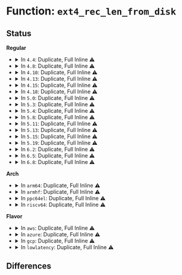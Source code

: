 # Function: <code>ext4_rec_len_from_disk</code>

## Status
<b>Regular</b>
<ul>
<li>
<details>
<summary>In <code>4.4</code>: Duplicate, Full Inline ⚠️</summary>

**Collision:** Static Duplication

**Inline:** Full

**Transformation:** False

**Instances:**

```
In fs/ext4/dir.c (ffffffff81290ee0)
Location: fs/ext4/ext4.h:1906
Inline: True
Inline callers:
  - fs/ext4/dir.c:ext4_readdir
```
```
In fs/ext4/namei.c (ffffffff812a4c95)
Location: fs/ext4/ext4.h:1906
Inline: True
Inline callers:
  - fs/ext4/namei.c:ext4_find_dest_de
```
```
In fs/ext4/inline.c (ffffffff812e1ca1)
Location: fs/ext4/ext4.h:1906
Inline: True
Inline callers:
  - fs/ext4/inline.c:ext4_read_inline_dir
```
</details>
</li>
<li>
<details>
<summary>In <code>4.8</code>: Duplicate, Full Inline ⚠️</summary>

**Collision:** Static Duplication

**Inline:** Full

**Transformation:** False

**Instances:**

```
In fs/ext4/dir.c (ffffffff812be458)
Location: fs/ext4/ext4.h:1980
Inline: True
Inline callers:
  - fs/ext4/dir.c:ext4_readdir
```
```
In fs/ext4/namei.c (ffffffff812d5856)
Location: fs/ext4/ext4.h:1980
Inline: True
Inline callers:
  - fs/ext4/namei.c:ext4_generic_delete_entry
  - fs/ext4/namei.c:ext4_generic_delete_entry
  - fs/ext4/namei.c:ext4_find_dest_de
```
```
In fs/ext4/inline.c (ffffffff813123ca)
Location: fs/ext4/ext4.h:1980
Inline: True
Inline callers:
  - fs/ext4/inline.c:empty_inline_dir
  - fs/ext4/inline.c:ext4_read_inline_dir
  - fs/ext4/inline.c:htree_inlinedir_to_tree
```
</details>
</li>
<li>
<details>
<summary>In <code>4.10</code>: Duplicate, Full Inline ⚠️</summary>

**Collision:** Static Duplication

**Inline:** Full

**Transformation:** False

**Instances:**

```
In fs/ext4/dir.c (ffffffff812d3aaf)
Location: fs/ext4/ext4.h:1965
Inline: True
Inline callers:
  - fs/ext4/dir.c:ext4_readdir
```
```
In fs/ext4/namei.c (ffffffff812eb556)
Location: fs/ext4/ext4.h:1965
Inline: True
Inline callers:
  - fs/ext4/namei.c:ext4_generic_delete_entry
  - fs/ext4/namei.c:ext4_generic_delete_entry
  - fs/ext4/namei.c:ext4_find_dest_de
```
```
In fs/ext4/inline.c (ffffffff8132832a)
Location: fs/ext4/ext4.h:1965
Inline: True
Inline callers:
  - fs/ext4/inline.c:empty_inline_dir
  - fs/ext4/inline.c:ext4_read_inline_dir
  - fs/ext4/inline.c:htree_inlinedir_to_tree
```
</details>
</li>
<li>
<details>
<summary>In <code>4.13</code>: Duplicate, Full Inline ⚠️</summary>

**Collision:** Static Duplication

**Inline:** Full

**Transformation:** False

**Instances:**

```
In fs/ext4/dir.c (ffffffff812e5481)
Location: fs/ext4/ext4.h:1984
Inline: True
Inline callers:
  - fs/ext4/dir.c:ext4_readdir
```
```
In fs/ext4/inline.c (ffffffff812fc261)
Location: fs/ext4/ext4.h:1984
Inline: True
Inline callers:
  - fs/ext4/inline.c:empty_inline_dir
  - fs/ext4/inline.c:ext4_read_inline_dir
  - fs/ext4/inline.c:htree_inlinedir_to_tree
```
```
In fs/ext4/namei.c (ffffffff813191f3)
Location: fs/ext4/ext4.h:1984
Inline: True
Inline callers:
  - fs/ext4/namei.c:ext4_find_dest_de
```
</details>
</li>
<li>
<details>
<summary>In <code>4.15</code>: Duplicate, Full Inline ⚠️</summary>

**Collision:** Static Duplication

**Inline:** Full

**Transformation:** False

**Instances:**

```
In fs/ext4/dir.c (ffffffff81309ea4)
Location: fs/ext4/ext4.h:1944
Inline: True
Inline callers:
  - fs/ext4/dir.c:ext4_readdir
```
```
In fs/ext4/inline.c (ffffffff813209b1)
Location: fs/ext4/ext4.h:1944
Inline: True
Inline callers:
  - fs/ext4/inline.c:empty_inline_dir
  - fs/ext4/inline.c:ext4_read_inline_dir
  - fs/ext4/inline.c:htree_inlinedir_to_tree
```
```
In fs/ext4/namei.c (ffffffff8133d933)
Location: fs/ext4/ext4.h:1944
Inline: True
Inline callers:
  - fs/ext4/namei.c:ext4_find_dest_de
```
</details>
</li>
<li>
<details>
<summary>In <code>4.18</code>: Duplicate, Full Inline ⚠️</summary>

**Collision:** Static Duplication

**Inline:** Full

**Transformation:** False

**Instances:**

```
In fs/ext4/dir.c (ffffffff813387ac)
Location: fs/ext4/ext4.h:1947
Inline: True
Inline callers:
  - fs/ext4/dir.c:ext4_check_all_de
  - fs/ext4/dir.c:ext4_readdir
  - fs/ext4/dir.c:ext4_readdir
```
```
In fs/ext4/inline.c (ffffffff8134eb09)
Location: fs/ext4/ext4.h:1947
Inline: True
Inline callers:
  - fs/ext4/inline.c:empty_inline_dir
  - fs/ext4/inline.c:ext4_read_inline_dir
  - fs/ext4/inline.c:htree_inlinedir_to_tree
```
```
In fs/ext4/namei.c (ffffffff8136e012)
Location: fs/ext4/ext4.h:1947
Inline: True
Inline callers:
  - fs/ext4/namei.c:ext4_empty_dir
  - fs/ext4/namei.c:ext4_empty_dir
  - fs/ext4/namei.c:ext4_empty_dir
  - fs/ext4/namei.c:ext4_generic_delete_entry
  - fs/ext4/namei.c:ext4_generic_delete_entry
  - fs/ext4/namei.c:ext4_generic_delete_entry
  - fs/ext4/namei.c:ext4_find_dest_de
  - fs/ext4/namei.c:ext4_search_dir
```
</details>
</li>
<li>
<details>
<summary>In <code>5.0</code>: Duplicate, Full Inline ⚠️</summary>

**Collision:** Static Duplication

**Inline:** Full

**Transformation:** False

**Instances:**

```
In fs/ext4/dir.c (ffffffff8134fa5c)
Location: fs/ext4/ext4.h:1960
Inline: True
Inline callers:
  - fs/ext4/dir.c:ext4_check_all_de
  - fs/ext4/dir.c:ext4_readdir
  - fs/ext4/dir.c:ext4_readdir
```
```
In fs/ext4/inline.c (ffffffff81366c89)
Location: fs/ext4/ext4.h:1960
Inline: True
Inline callers:
  - fs/ext4/inline.c:empty_inline_dir
  - fs/ext4/inline.c:ext4_read_inline_dir
  - fs/ext4/inline.c:htree_inlinedir_to_tree
```
```
In fs/ext4/namei.c (ffffffff81386492)
Location: fs/ext4/ext4.h:1960
Inline: True
Inline callers:
  - fs/ext4/namei.c:ext4_empty_dir
  - fs/ext4/namei.c:ext4_empty_dir
  - fs/ext4/namei.c:ext4_empty_dir
  - fs/ext4/namei.c:ext4_generic_delete_entry
  - fs/ext4/namei.c:ext4_generic_delete_entry
  - fs/ext4/namei.c:ext4_generic_delete_entry
  - fs/ext4/namei.c:ext4_find_dest_de
  - fs/ext4/namei.c:ext4_search_dir
```
</details>
</li>
<li>
<details>
<summary>In <code>5.3</code>: Duplicate, Full Inline ⚠️</summary>

**Collision:** Static Duplication

**Inline:** Full

**Transformation:** False

**Instances:**

```
In fs/ext4/dir.c (ffffffff813786df)
Location: fs/ext4/ext4.h:1982
Inline: True
Inline callers:
  - fs/ext4/dir.c:ext4_check_all_de
  - fs/ext4/dir.c:ext4_readdir
  - fs/ext4/dir.c:ext4_readdir
```
```
In fs/ext4/inline.c (ffffffff81390042)
Location: fs/ext4/ext4.h:1982
Inline: True
Inline callers:
  - fs/ext4/inline.c:empty_inline_dir
  - fs/ext4/inline.c:ext4_read_inline_dir
  - fs/ext4/inline.c:ext4_inlinedir_to_tree
```
```
In fs/ext4/namei.c (ffffffff813b04e0)
Location: fs/ext4/ext4.h:1982
Inline: True
Inline callers:
  - fs/ext4/namei.c:ext4_empty_dir
  - fs/ext4/namei.c:ext4_empty_dir
  - fs/ext4/namei.c:ext4_empty_dir
  - fs/ext4/namei.c:ext4_generic_delete_entry
  - fs/ext4/namei.c:ext4_generic_delete_entry
  - fs/ext4/namei.c:ext4_generic_delete_entry
  - fs/ext4/namei.c:ext4_find_dest_de
  - fs/ext4/namei.c:ext4_search_dir
```
</details>
</li>
<li>
<details>
<summary>In <code>5.4</code>: Duplicate, Full Inline ⚠️</summary>

**Collision:** Static Duplication

**Inline:** Full

**Transformation:** False

**Instances:**

```
In fs/ext4/dir.c (ffffffff81390a9f)
Location: fs/ext4/ext4.h:2040
Inline: True
Inline callers:
  - fs/ext4/dir.c:ext4_check_all_de
  - fs/ext4/dir.c:ext4_readdir
  - fs/ext4/dir.c:ext4_readdir
```
```
In fs/ext4/inline.c (ffffffff813a8aa2)
Location: fs/ext4/ext4.h:2040
Inline: True
Inline callers:
  - fs/ext4/inline.c:empty_inline_dir
  - fs/ext4/inline.c:ext4_read_inline_dir
  - fs/ext4/inline.c:ext4_inlinedir_to_tree
```
```
In fs/ext4/namei.c (ffffffff813c94bb)
Location: fs/ext4/ext4.h:2040
Inline: True
Inline callers:
  - fs/ext4/namei.c:ext4_empty_dir
  - fs/ext4/namei.c:ext4_empty_dir
  - fs/ext4/namei.c:ext4_empty_dir
  - fs/ext4/namei.c:ext4_generic_delete_entry
  - fs/ext4/namei.c:ext4_generic_delete_entry
  - fs/ext4/namei.c:ext4_generic_delete_entry
  - fs/ext4/namei.c:ext4_find_dest_de
  - fs/ext4/namei.c:ext4_search_dir
```
</details>
</li>
<li>
<details>
<summary>In <code>5.8</code>: Duplicate, Full Inline ⚠️</summary>

**Collision:** Static Duplication

**Inline:** Full

**Transformation:** False

**Instances:**

```
In fs/ext4/dir.c (ffffffff813dc0d7)
Location: fs/ext4/ext4.h:2138
Inline: True
Inline callers:
  - fs/ext4/dir.c:ext4_check_all_de
  - fs/ext4/dir.c:ext4_readdir
  - fs/ext4/dir.c:ext4_readdir
```
```
In fs/ext4/inline.c (ffffffff813f4b49)
Location: fs/ext4/ext4.h:2138
Inline: True
Inline callers:
  - fs/ext4/inline.c:empty_inline_dir
  - fs/ext4/inline.c:ext4_read_inline_dir
  - fs/ext4/inline.c:ext4_inlinedir_to_tree
```
```
In fs/ext4/namei.c (ffffffff81414d5e)
Location: fs/ext4/ext4.h:2138
Inline: True
Inline callers:
  - fs/ext4/namei.c:ext4_empty_dir
  - fs/ext4/namei.c:ext4_empty_dir
  - fs/ext4/namei.c:ext4_empty_dir
  - fs/ext4/namei.c:ext4_generic_delete_entry
  - fs/ext4/namei.c:ext4_generic_delete_entry
  - fs/ext4/namei.c:ext4_generic_delete_entry
  - fs/ext4/namei.c:ext4_find_dest_de
  - fs/ext4/namei.c:ext4_search_dir
```
</details>
</li>
<li>
<details>
<summary>In <code>5.11</code>: Duplicate, Full Inline ⚠️</summary>

**Collision:** Static Duplication

**Inline:** Full

**Transformation:** False

**Instances:**

```
In fs/ext4/dir.c (ffffffff813edb67)
Location: fs/ext4/ext4.h:2263
Inline: True
Inline callers:
  - fs/ext4/dir.c:ext4_check_all_de
  - fs/ext4/dir.c:ext4_readdir
  - fs/ext4/dir.c:ext4_readdir
```
```
In fs/ext4/inline.c (ffffffff814072b9)
Location: fs/ext4/ext4.h:2263
Inline: True
Inline callers:
  - fs/ext4/inline.c:empty_inline_dir
  - fs/ext4/inline.c:ext4_read_inline_dir
  - fs/ext4/inline.c:ext4_inlinedir_to_tree
```
```
In fs/ext4/namei.c (ffffffff814283ae)
Location: fs/ext4/ext4.h:2263
Inline: True
Inline callers:
  - fs/ext4/namei.c:ext4_empty_dir
  - fs/ext4/namei.c:ext4_empty_dir
  - fs/ext4/namei.c:ext4_empty_dir
  - fs/ext4/namei.c:ext4_generic_delete_entry
  - fs/ext4/namei.c:ext4_generic_delete_entry
  - fs/ext4/namei.c:ext4_generic_delete_entry
  - fs/ext4/namei.c:ext4_find_dest_de
  - fs/ext4/namei.c:ext4_search_dir
```
</details>
</li>
<li>
<details>
<summary>In <code>5.13</code>: Duplicate, Full Inline ⚠️</summary>

**Collision:** Static Duplication

**Inline:** Full

**Transformation:** False

**Instances:**

```
In fs/ext4/dir.c (ffffffff813f41cf)
Location: fs/ext4/ext4.h:2313
Inline: True
Inline callers:
  - fs/ext4/dir.c:ext4_check_all_de
  - fs/ext4/dir.c:ext4_readdir
  - fs/ext4/dir.c:ext4_readdir
  - fs/ext4/dir.c:__ext4_check_dir_entry
```
```
In fs/ext4/inline.c (ffffffff8140d729)
Location: fs/ext4/ext4.h:2313
Inline: True
Inline callers:
  - fs/ext4/inline.c:empty_inline_dir
  - fs/ext4/inline.c:ext4_read_inline_dir
  - fs/ext4/inline.c:ext4_inlinedir_to_tree
```
```
In fs/ext4/namei.c (ffffffff8142eeae)
Location: fs/ext4/ext4.h:2313
Inline: True
Inline callers:
  - fs/ext4/namei.c:ext4_empty_dir
  - fs/ext4/namei.c:ext4_empty_dir
  - fs/ext4/namei.c:ext4_empty_dir
  - fs/ext4/namei.c:ext4_generic_delete_entry
  - fs/ext4/namei.c:ext4_generic_delete_entry
  - fs/ext4/namei.c:ext4_generic_delete_entry
  - fs/ext4/namei.c:ext4_find_dest_de
  - fs/ext4/namei.c:ext4_search_dir
```
</details>
</li>
<li>
<details>
<summary>In <code>5.15</code>: Duplicate, Full Inline ⚠️</summary>

**Collision:** Static Duplication

**Inline:** Full

**Transformation:** False

**Instances:**

```
In fs/ext4/dir.c (ffffffff8144630f)
Location: fs/ext4/ext4.h:2383
Inline: True
Inline callers:
  - fs/ext4/dir.c:ext4_check_all_de
  - fs/ext4/dir.c:ext4_readdir
  - fs/ext4/dir.c:ext4_readdir
  - fs/ext4/dir.c:__ext4_check_dir_entry
```
```
In fs/ext4/inline.c (ffffffff814605c4)
Location: fs/ext4/ext4.h:2383
Inline: True
Inline callers:
  - fs/ext4/inline.c:empty_inline_dir
  - fs/ext4/inline.c:ext4_read_inline_dir
  - fs/ext4/inline.c:ext4_inlinedir_to_tree
```
```
In fs/ext4/namei.c (ffffffff8148397e)
Location: fs/ext4/ext4.h:2383
Inline: True
Inline callers:
  - fs/ext4/namei.c:ext4_empty_dir
  - fs/ext4/namei.c:ext4_empty_dir
  - fs/ext4/namei.c:ext4_empty_dir
  - fs/ext4/namei.c:ext4_generic_delete_entry
  - fs/ext4/namei.c:ext4_generic_delete_entry
  - fs/ext4/namei.c:ext4_generic_delete_entry
  - fs/ext4/namei.c:ext4_find_dest_de
  - fs/ext4/namei.c:ext4_search_dir
```
</details>
</li>
<li>
<details>
<summary>In <code>5.19</code>: Duplicate, Full Inline ⚠️</summary>

**Collision:** Static Duplication

**Inline:** Full

**Transformation:** False

**Instances:**

```
In fs/ext4/dir.c (ffffffff814c241c)
Location: fs/ext4/ext4.h:2389
Inline: True
Inline callers:
  - fs/ext4/dir.c:ext4_check_all_de
  - fs/ext4/dir.c:ext4_readdir
  - fs/ext4/dir.c:ext4_readdir
  - fs/ext4/dir.c:__ext4_check_dir_entry
```
```
In fs/ext4/inline.c (ffffffff814def4c)
Location: fs/ext4/ext4.h:2389
Inline: True
Inline callers:
  - fs/ext4/inline.c:empty_inline_dir
  - fs/ext4/inline.c:ext4_read_inline_dir
  - fs/ext4/inline.c:ext4_inlinedir_to_tree
```
```
In fs/ext4/namei.c (ffffffff81506b00)
Location: fs/ext4/ext4.h:2389
Inline: True
Inline callers:
  - fs/ext4/namei.c:ext4_empty_dir
  - fs/ext4/namei.c:ext4_empty_dir
  - fs/ext4/namei.c:ext4_empty_dir
  - fs/ext4/namei.c:ext4_generic_delete_entry
  - fs/ext4/namei.c:ext4_generic_delete_entry
  - fs/ext4/namei.c:ext4_generic_delete_entry
  - fs/ext4/namei.c:ext4_find_dest_de
  - fs/ext4/namei.c:ext4_search_dir
```
</details>
</li>
<li>
<details>
<summary>In <code>6.2</code>: Duplicate, Full Inline ⚠️</summary>

**Collision:** Static Duplication

**Inline:** Full

**Transformation:** False

**Instances:**

```
In fs/ext4/dir.c (ffffffff8155a69c)
Location: fs/ext4/ext4.h:2399
Inline: True
Inline callers:
  - fs/ext4/dir.c:ext4_check_all_de
  - fs/ext4/dir.c:ext4_readdir
  - fs/ext4/dir.c:ext4_readdir
  - fs/ext4/dir.c:__ext4_check_dir_entry
```
```
In fs/ext4/inline.c (ffffffff8157801c)
Location: fs/ext4/ext4.h:2399
Inline: True
Inline callers:
  - fs/ext4/inline.c:empty_inline_dir
  - fs/ext4/inline.c:ext4_read_inline_dir
  - fs/ext4/inline.c:ext4_inlinedir_to_tree
```
```
In fs/ext4/namei.c (ffffffff815a15f0)
Location: fs/ext4/ext4.h:2399
Inline: True
Inline callers:
  - fs/ext4/namei.c:ext4_empty_dir
  - fs/ext4/namei.c:ext4_empty_dir
  - fs/ext4/namei.c:ext4_empty_dir
  - fs/ext4/namei.c:ext4_generic_delete_entry
  - fs/ext4/namei.c:ext4_generic_delete_entry
  - fs/ext4/namei.c:ext4_generic_delete_entry
  - fs/ext4/namei.c:ext4_find_dest_de
  - fs/ext4/namei.c:ext4_search_dir
```
</details>
</li>
<li>
<details>
<summary>In <code>6.5</code>: Duplicate, Full Inline ⚠️</summary>

**Collision:** Static Duplication

**Inline:** Full

**Transformation:** False

**Instances:**

```
In fs/ext4/dir.c (ffffffff81591dd4)
Location: fs/ext4/ext4.h:2393
Inline: True
Inline callers:
  - fs/ext4/dir.c:ext4_readdir
  - fs/ext4/dir.c:ext4_readdir
```
```
In fs/ext4/inline.c (ffffffff815af504)
Location: fs/ext4/ext4.h:2393
Inline: True
Inline callers:
  - fs/ext4/inline.c:empty_inline_dir
  - fs/ext4/inline.c:ext4_read_inline_dir
  - fs/ext4/inline.c:ext4_inlinedir_to_tree
```
```
In fs/ext4/namei.c (ffffffff815d7f70)
Location: fs/ext4/ext4.h:2393
Inline: True
Inline callers:
  - fs/ext4/namei.c:ext4_empty_dir
  - fs/ext4/namei.c:ext4_empty_dir
  - fs/ext4/namei.c:ext4_empty_dir
  - fs/ext4/namei.c:ext4_generic_delete_entry
  - fs/ext4/namei.c:ext4_generic_delete_entry
  - fs/ext4/namei.c:ext4_generic_delete_entry
```
</details>
</li>
<li>
<details>
<summary>In <code>6.8</code>: Duplicate, Full Inline ⚠️</summary>

**Collision:** Static Duplication

**Inline:** Full

**Transformation:** False

**Instances:**

```
In fs/ext4/dir.c (ffffffff815cab44)
Location: fs/ext4/ext4.h:2411
Inline: True
Inline callers:
  - fs/ext4/dir.c:ext4_readdir
  - fs/ext4/dir.c:ext4_readdir
```
```
In fs/ext4/inline.c (ffffffff815e82c4)
Location: fs/ext4/ext4.h:2411
Inline: True
Inline callers:
  - fs/ext4/inline.c:empty_inline_dir
  - fs/ext4/inline.c:ext4_read_inline_dir
  - fs/ext4/inline.c:ext4_inlinedir_to_tree
```
```
In fs/ext4/namei.c (ffffffff816105e0)
Location: fs/ext4/ext4.h:2411
Inline: True
Inline callers:
  - fs/ext4/namei.c:ext4_empty_dir
  - fs/ext4/namei.c:ext4_empty_dir
  - fs/ext4/namei.c:ext4_empty_dir
  - fs/ext4/namei.c:ext4_generic_delete_entry
  - fs/ext4/namei.c:ext4_generic_delete_entry
  - fs/ext4/namei.c:ext4_generic_delete_entry
  - fs/ext4/namei.c:ext4_handle_dirty_dx_node
  - fs/ext4/namei.c:__ext4_read_dirblock
```
</details>
</li>
</ul>
<b>Arch</b>
<ul>
<li>
<details>
<summary>In <code>arm64</code>: Duplicate, Full Inline ⚠️</summary>

**Collision:** Static Duplication

**Inline:** Full

**Transformation:** False

**Instances:**

```
In fs/ext4/dir.c (ffff8000104633f4)
Location: fs/ext4/ext4.h:2040
Inline: True
Inline callers:
  - fs/ext4/dir.c:ext4_check_all_de
  - fs/ext4/dir.c:ext4_readdir
  - fs/ext4/dir.c:ext4_readdir
```
```
In fs/ext4/inline.c (ffff80001047c350)
Location: fs/ext4/ext4.h:2040
Inline: True
Inline callers:
  - fs/ext4/inline.c:empty_inline_dir
  - fs/ext4/inline.c:ext4_read_inline_dir
  - fs/ext4/inline.c:ext4_inlinedir_to_tree
```
```
In fs/ext4/namei.c (ffff8000104a1048)
Location: fs/ext4/ext4.h:2040
Inline: True
Inline callers:
  - fs/ext4/namei.c:ext4_empty_dir
  - fs/ext4/namei.c:ext4_empty_dir
  - fs/ext4/namei.c:ext4_empty_dir
  - fs/ext4/namei.c:ext4_generic_delete_entry
  - fs/ext4/namei.c:ext4_generic_delete_entry
  - fs/ext4/namei.c:ext4_generic_delete_entry
  - fs/ext4/namei.c:ext4_find_dest_de
  - fs/ext4/namei.c:ext4_search_dir
```
</details>
</li>
<li>
<details>
<summary>In <code>armhf</code>: Duplicate, Full Inline ⚠️</summary>

**Collision:** Static Duplication

**Inline:** Full

**Transformation:** False

**Instances:**

```
In fs/ext4/dir.c (c0623b70)
Location: fs/ext4/ext4.h:2040
Inline: True
Inline callers:
  - fs/ext4/dir.c:ext4_check_all_de
  - fs/ext4/dir.c:ext4_readdir
  - fs/ext4/dir.c:ext4_readdir
```
```
In fs/ext4/inline.c (c063dd80)
Location: fs/ext4/ext4.h:2040
Inline: True
Inline callers:
  - fs/ext4/inline.c:empty_inline_dir
  - fs/ext4/inline.c:ext4_read_inline_dir
  - fs/ext4/inline.c:ext4_inlinedir_to_tree
```
```
In fs/ext4/namei.c (c065dedc)
Location: fs/ext4/ext4.h:2040
Inline: True
Inline callers:
  - fs/ext4/namei.c:ext4_rename_dir_prepare
  - fs/ext4/namei.c:ext4_empty_dir
  - fs/ext4/namei.c:ext4_empty_dir
  - fs/ext4/namei.c:ext4_empty_dir
  - fs/ext4/namei.c:ext4_generic_delete_entry
  - fs/ext4/namei.c:ext4_generic_delete_entry
  - fs/ext4/namei.c:ext4_generic_delete_entry
  - fs/ext4/namei.c:ext4_add_entry
  - fs/ext4/namei.c:ext4_add_entry
  - fs/ext4/namei.c:ext4_find_dest_de
  - fs/ext4/namei.c:do_split
  - fs/ext4/namei.c:do_split
  - fs/ext4/namei.c:__ext4_find_entry
  - fs/ext4/namei.c:ext4_search_dir
  - fs/ext4/namei.c:ext4_htree_fill_tree
  - fs/ext4/namei.c:htree_dirblock_to_tree
  - fs/ext4/namei.c:__ext4_read_dirblock
```
</details>
</li>
<li>
<details>
<summary>In <code>ppc64el</code>: Duplicate, Full Inline ⚠️</summary>

**Collision:** Static Duplication

**Inline:** Full

**Transformation:** False

**Instances:**

```
In fs/ext4/dir.c (c000000000580454)
Location: fs/ext4/ext4.h:2040
Inline: True
Inline callers:
  - fs/ext4/dir.c:ext4_check_all_de
  - fs/ext4/dir.c:ext4_readdir
  - fs/ext4/dir.c:ext4_readdir
  - fs/ext4/dir.c:ext4_readdir
  - fs/ext4/dir.c:__ext4_check_dir_entry
```
```
In fs/ext4/inline.c (c00000000059fc58)
Location: fs/ext4/ext4.h:2040
Inline: True
Inline callers:
  - fs/ext4/inline.c:empty_inline_dir
  - fs/ext4/inline.c:ext4_read_inline_dir
  - fs/ext4/inline.c:ext4_read_inline_dir
  - fs/ext4/inline.c:ext4_inlinedir_to_tree
```
```
In fs/ext4/namei.c (c0000000005c7044)
Location: fs/ext4/ext4.h:2040
Inline: True
Inline callers:
  - fs/ext4/namei.c:ext4_rename_dir_prepare
  - fs/ext4/namei.c:ext4_empty_dir
  - fs/ext4/namei.c:ext4_empty_dir
  - fs/ext4/namei.c:ext4_empty_dir
  - fs/ext4/namei.c:ext4_empty_dir
  - fs/ext4/namei.c:ext4_init_dot_dotdot
  - fs/ext4/namei.c:ext4_generic_delete_entry
  - fs/ext4/namei.c:ext4_generic_delete_entry
  - fs/ext4/namei.c:ext4_generic_delete_entry
  - fs/ext4/namei.c:ext4_generic_delete_entry
  - fs/ext4/namei.c:make_indexed_dir
  - fs/ext4/namei.c:make_indexed_dir
  - fs/ext4/namei.c:ext4_insert_dentry
  - fs/ext4/namei.c:ext4_find_dest_de
  - fs/ext4/namei.c:do_split
  - fs/ext4/namei.c:do_split
  - fs/ext4/namei.c:__ext4_find_entry
  - fs/ext4/namei.c:ext4_search_dir
  - fs/ext4/namei.c:ext4_htree_fill_tree
  - fs/ext4/namei.c:htree_dirblock_to_tree
  - fs/ext4/namei.c:__ext4_read_dirblock
```
</details>
</li>
<li>
<details>
<summary>In <code>riscv64</code>: Duplicate, Full Inline ⚠️</summary>

**Collision:** Static Duplication

**Inline:** Full

**Transformation:** False

**Instances:**

```
In fs/ext4/dir.c (ffffffe0002f1e5c)
Location: fs/ext4/ext4.h:2040
Inline: True
Inline callers:
  - fs/ext4/dir.c:ext4_check_all_de
  - fs/ext4/dir.c:ext4_readdir
  - fs/ext4/dir.c:ext4_readdir
```
```
In fs/ext4/inline.c (ffffffe000306468)
Location: fs/ext4/ext4.h:2040
Inline: True
Inline callers:
  - fs/ext4/inline.c:empty_inline_dir
  - fs/ext4/inline.c:ext4_read_inline_dir
  - fs/ext4/inline.c:ext4_inlinedir_to_tree
```
```
In fs/ext4/namei.c (ffffffe00032312a)
Location: fs/ext4/ext4.h:2040
Inline: True
Inline callers:
  - fs/ext4/namei.c:ext4_empty_dir
  - fs/ext4/namei.c:ext4_empty_dir
  - fs/ext4/namei.c:ext4_empty_dir
  - fs/ext4/namei.c:ext4_generic_delete_entry
  - fs/ext4/namei.c:ext4_generic_delete_entry
  - fs/ext4/namei.c:ext4_generic_delete_entry
  - fs/ext4/namei.c:ext4_find_dest_de
  - fs/ext4/namei.c:ext4_search_dir
```
</details>
</li>
</ul>
<b>Flavor</b>
<ul>
<li>
<details>
<summary>In <code>aws</code>: Duplicate, Full Inline ⚠️</summary>

**Collision:** Static Duplication

**Inline:** Full

**Transformation:** False

**Instances:**

```
In fs/ext4/dir.c (ffffffff8138907f)
Location: fs/ext4/ext4.h:2040
Inline: True
Inline callers:
  - fs/ext4/dir.c:ext4_check_all_de
  - fs/ext4/dir.c:ext4_readdir
  - fs/ext4/dir.c:ext4_readdir
```
```
In fs/ext4/inline.c (ffffffff813a1082)
Location: fs/ext4/ext4.h:2040
Inline: True
Inline callers:
  - fs/ext4/inline.c:empty_inline_dir
  - fs/ext4/inline.c:ext4_read_inline_dir
  - fs/ext4/inline.c:ext4_inlinedir_to_tree
```
```
In fs/ext4/namei.c (ffffffff813c1a9b)
Location: fs/ext4/ext4.h:2040
Inline: True
Inline callers:
  - fs/ext4/namei.c:ext4_empty_dir
  - fs/ext4/namei.c:ext4_empty_dir
  - fs/ext4/namei.c:ext4_empty_dir
  - fs/ext4/namei.c:ext4_generic_delete_entry
  - fs/ext4/namei.c:ext4_generic_delete_entry
  - fs/ext4/namei.c:ext4_generic_delete_entry
  - fs/ext4/namei.c:ext4_find_dest_de
  - fs/ext4/namei.c:ext4_search_dir
```
</details>
</li>
<li>
<details>
<summary>In <code>azure</code>: Duplicate, Full Inline ⚠️</summary>

**Collision:** Static Duplication

**Inline:** Full

**Transformation:** False

**Instances:**

```
In fs/ext4/dir.c (ffffffff81379b0f)
Location: fs/ext4/ext4.h:2040
Inline: True
Inline callers:
  - fs/ext4/dir.c:ext4_check_all_de
  - fs/ext4/dir.c:ext4_readdir
  - fs/ext4/dir.c:ext4_readdir
```
```
In fs/ext4/inline.c (ffffffff81391b12)
Location: fs/ext4/ext4.h:2040
Inline: True
Inline callers:
  - fs/ext4/inline.c:empty_inline_dir
  - fs/ext4/inline.c:ext4_read_inline_dir
  - fs/ext4/inline.c:ext4_inlinedir_to_tree
```
```
In fs/ext4/namei.c (ffffffff813b252b)
Location: fs/ext4/ext4.h:2040
Inline: True
Inline callers:
  - fs/ext4/namei.c:ext4_empty_dir
  - fs/ext4/namei.c:ext4_empty_dir
  - fs/ext4/namei.c:ext4_empty_dir
  - fs/ext4/namei.c:ext4_generic_delete_entry
  - fs/ext4/namei.c:ext4_generic_delete_entry
  - fs/ext4/namei.c:ext4_generic_delete_entry
  - fs/ext4/namei.c:ext4_find_dest_de
  - fs/ext4/namei.c:ext4_search_dir
```
</details>
</li>
<li>
<details>
<summary>In <code>gcp</code>: Duplicate, Full Inline ⚠️</summary>

**Collision:** Static Duplication

**Inline:** Full

**Transformation:** False

**Instances:**

```
In fs/ext4/dir.c (ffffffff813869df)
Location: fs/ext4/ext4.h:2040
Inline: True
Inline callers:
  - fs/ext4/dir.c:ext4_check_all_de
  - fs/ext4/dir.c:ext4_readdir
  - fs/ext4/dir.c:ext4_readdir
```
```
In fs/ext4/inline.c (ffffffff8139e8e2)
Location: fs/ext4/ext4.h:2040
Inline: True
Inline callers:
  - fs/ext4/inline.c:empty_inline_dir
  - fs/ext4/inline.c:ext4_read_inline_dir
  - fs/ext4/inline.c:ext4_inlinedir_to_tree
```
```
In fs/ext4/namei.c (ffffffff813bef4b)
Location: fs/ext4/ext4.h:2040
Inline: True
Inline callers:
  - fs/ext4/namei.c:ext4_empty_dir
  - fs/ext4/namei.c:ext4_empty_dir
  - fs/ext4/namei.c:ext4_empty_dir
  - fs/ext4/namei.c:ext4_generic_delete_entry
  - fs/ext4/namei.c:ext4_generic_delete_entry
  - fs/ext4/namei.c:ext4_generic_delete_entry
  - fs/ext4/namei.c:ext4_find_dest_de
  - fs/ext4/namei.c:ext4_search_dir
```
</details>
</li>
<li>
<details>
<summary>In <code>lowlatency</code>: Duplicate, Full Inline ⚠️</summary>

**Collision:** Static Duplication

**Inline:** Full

**Transformation:** False

**Instances:**

```
In fs/ext4/dir.c (ffffffff8139a6bf)
Location: fs/ext4/ext4.h:2040
Inline: True
Inline callers:
  - fs/ext4/dir.c:ext4_check_all_de
  - fs/ext4/dir.c:ext4_readdir
  - fs/ext4/dir.c:ext4_readdir
```
```
In fs/ext4/inline.c (ffffffff813b2e52)
Location: fs/ext4/ext4.h:2040
Inline: True
Inline callers:
  - fs/ext4/inline.c:empty_inline_dir
  - fs/ext4/inline.c:ext4_read_inline_dir
  - fs/ext4/inline.c:ext4_inlinedir_to_tree
```
```
In fs/ext4/namei.c (ffffffff813d402b)
Location: fs/ext4/ext4.h:2040
Inline: True
Inline callers:
  - fs/ext4/namei.c:ext4_empty_dir
  - fs/ext4/namei.c:ext4_empty_dir
  - fs/ext4/namei.c:ext4_empty_dir
  - fs/ext4/namei.c:ext4_generic_delete_entry
  - fs/ext4/namei.c:ext4_generic_delete_entry
  - fs/ext4/namei.c:ext4_generic_delete_entry
  - fs/ext4/namei.c:ext4_find_dest_de
  - fs/ext4/namei.c:ext4_search_dir
```
</details>
</li>
</ul>

## Differences
